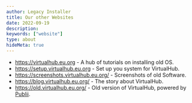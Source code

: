 ```yaml
---
author: Legacy Installer
title: Our other Websites
date: 2022-09-19
description:
keywords: ["website"]
type: about
hideMeta: true
---
```


- <https://virtualhub.eu.org> - A hub of tutorials on installing old OS.
- <https://setup.virtualhub.eu.org> - Set up you system for VirtualHub.
- <https://screenshots.virtualhub.eu.org/> - Screenshots of old Software.
- <https://blog.virtualhub.eu.org/> - The story about VirtualHub.
- <https://old.virtualhub.eu.org/> - Old version of VirtualHub, powered by [Publii](https://getpublii.com/).


